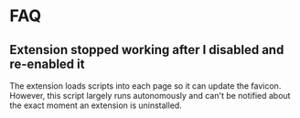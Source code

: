 # FAQ

<!-- ## Some tab icons don't change when they should -->

<!-- ## Disabling the extension doesn't reset the favicons back to normal -->

<!-- Note: this is also addressed in the after-install.html page -->
## Extension stopped working after I disabled and re-enabled it

The extension loads scripts into each page so it can update the favicon. However, this script largely runs autonomously and can't be notified about the exact moment an extension is uninstalled.